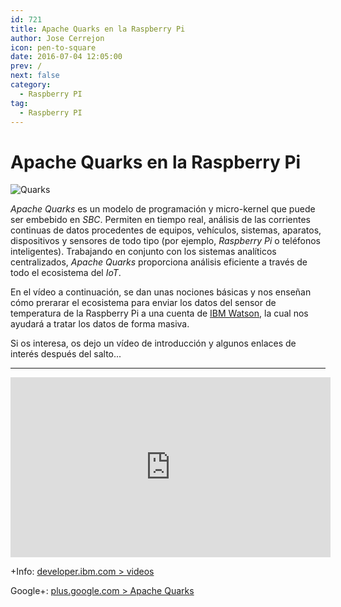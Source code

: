```yaml
---
id: 721
title: Apache Quarks en la Raspberry Pi
author: Jose Cerrejon
icon: pen-to-square
date: 2016-07-04 12:05:00
prev: /
next: false
category:
  - Raspberry PI
tag:
  - Raspberry PI
---
```


# Apache Quarks en la Raspberry Pi

![Quarks](/images/2016/07/quarks.png)

*Apache Quarks* es un modelo de programación y micro-kernel que puede ser embebido en *SBC*. Permiten en tiempo real, análisis de las corrientes continuas de datos procedentes de equipos, vehículos, sistemas, aparatos, dispositivos y sensores de todo tipo (por ejemplo, *Raspberry Pi* o teléfonos inteligentes). Trabajando en conjunto con los sistemas analíticos centralizados, *Apache Quarks* proporciona análisis eficiente a través de todo el ecosistema del *IoT*.

En el vídeo a continuación, se dan unas nociones básicas y nos enseñan cómo prerarar el ecosistema para enviar los datos del sensor de temperatura de la Raspberry Pi a una cuenta de [IBM Watson](http://www.ibm.com/watson/), la cual nos ayudará a tratar los datos de forma masiva.

Si os interesa, os dejo un vídeo de introducción y algunos enlaces de interés después del salto...

- - -
<iframe width="512" height="288" src="https://www.youtube.com/embed/59XwIEpRJn8?rel=0&amp;showinfo=0" frameborder="0" allowfullscreen></iframe>

+Info: [developer.ibm.com > videos](https://developer.ibm.com/open/videos/)

Google+: [plus.google.com > Apache Quarks](https://plus.google.com/116214046787090010453/videos)